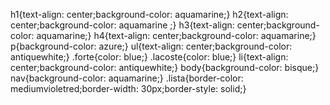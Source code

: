 h1{text-align: center;background-color: aquamarine;} h2{text-align: center;background-color: aquamarine ;} h3{text-align: center;background-color: aquamarine;} h4{text-align: center;background-color: aquamarine;} p{background-color: azure;} ul{text-align: center;background-color: antiquewhite;} .forte{color: blue;} .lacoste{color: blue;} li{text-align: center;background-color: antiquewhite;} body{background-color: bisque;} nav{background-color: aquamarine;}
.lista{border-color: mediumvioletred;border-width: 30px;border-style: solid;}
